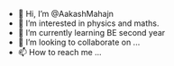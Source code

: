- 👋 Hi, I’m @AakashMahajn
- 👀 I’m interested in physics and maths.
- 🌱 I’m currently learning BE second year
- 💞️ I’m looking to collaborate on ...
- 📫 How to reach me ...

<!---
AakashMahajn/AakashMahajn is a ✨ special ✨ repository because its `README.md` (this file) appears on your GitHub profile.
You can click the Preview link to take a look at your changes.
--->
